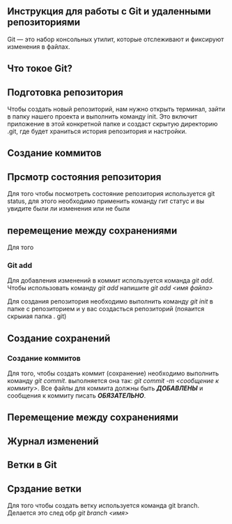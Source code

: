 ## Инструкция для работы с Git и удаленными репозиториями
Git — это набор консольных утилит, которые отслеживают и фиксируют изменения в файлах. 


## Что токое Git?

## Подготовка репозитория

Чтобы создать новый репозиторий, нам нужно открыть терминал, зайти в папку нашего проекта и выполнить команду init. Это включит приложение в этой конкретной папке и создаст скрытую директорию .git, где будет храниться история репозитория и настройки.



## Создание коммитов

## Прсмотр состояния репозитория
Для того чтобы посмотреть состояние репозитория используется git status, для этого необходимо применить команду гит статус и вы увидите были ли изменения или не были
##  перемещение между сохранениями
Для того
### Git add
Для добавления изменений в коммит используется команда *git add*. Чтобы использовать команду *git add* напишите *git add <имя файла>*

Для создания репозитория необходимо выполнить команду *git init* в папке с репозиторием и у вас создасться репозиторий (пояаится скрыиая папка . git)
## Создание сохранений

### Создание коммитов
Для того, чтобы создать коммит (сохранение) необходимо выполнить команду *git commit*. выполняется она так: *git commit -m <сообщение к коммиту>*. Все файлы для коммита должны быть ***ДОБАВЛЕНЫ*** и сообщения к коммиту писать ***ОБЯЗАТЕЛЬНО***.



## Перемещение между сохранениями

## Журнал изменений

## Ветки в Git

## Срздание ветки

Для того чтобы создать ветку используется команда git branch. Делается это след обр *git branch <имя>*

